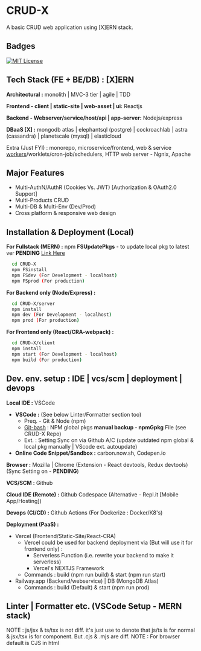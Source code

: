 
# CRUD-X

A basic CRUD web application using [X]ERN stack.

## Badges

[![MIT License](https://img.shields.io/badge/License-MIT-green.svg)](https://choosealicense.com/licenses/mit/)


## Tech Stack (FE + BE/DB) : [X]ERN 

**Architectural :** monolith | MVC-3 tier | agile | TDD

**Frontend - client | static-site | web-asset | ui:** Reactjs

**Backend - Webserver/service/host/api | app-server:** Nodejs/express

**DBaaS [X] :** mongodb atlas | elephantsql (postgre) | cockroachlab | astra (cassandra) | planetscale (mysql) | elasticloud

Extra (Just FYI) : monorepo, microservice/frontend, web & service [workers](https://web.dev/workers-overview)/worklets/cron-job/schedulers, HTTP web server - Ngnix, Apache

## Major Features

- Multi-AuthN/AuthR (Cookies Vs. JWT) [Authorization & OAuth2.0 Support]
- Multi-Products CRUD
- Multi-DB & Multi-Env (Dev/Prod)
- Cross platform & responsive web design


## Installation & Deployment (Local)

**For Fullstack (MERN) :** npm **FSUpdatePkgs** - to update local pkg to latest ver **PENDING** [Link Here](https://stackoverflow.com/a/34295664)
```bash
  cd CRUD-X
  npm FSinstall
  npm FSdev (For Development - localhost)
  npm FSprod (For production)
```

**For Backend only (Node/Express) :**

```bash
  cd CRUD-X/server
  npm install
  npm dev (For Development - localhost)
  npm prod (For production)
```

**For Frontend only (React/CRA-webpack) :**

```bash
  cd CRUD-X/client
  npm install
  npm start (For Development - localhost)
  npm build (For production)
```


## Dev. env. setup : IDE | vcs/scm | deployment | devops

**Local IDE :** VSCode 
  - **VSCode :** (See below Linter/Formatter section too) 
    - Preq. - Git & Node (npm)
    - [Git-bash](https://stackoverflow.com/a/41199625) : NPM global pkgs **manual backup - npmGpkg** File (see CRUD-X Repo)
    - Ext. : Setting Sync on via Github A/C (update outdated npm global & local pkg manually | VScode ext. autoupdate)
  - **Online Code Snippet/Sandbox :** carbon.now.sh, Codepen.io

**Browser :** Mozilla | Chrome (Extension - React devtools, Redux devtools) (Sync Setting on - **PENDING**)

**VCS/SCM :** Github

**Cloud IDE (Remote) :** Github Codespace (Alternative - Repl.it [Mobile App/Hosting])

**Devops (CI/CD) :** Github Actions (For Dockerize : Docker/K8's)

**Deployment (PaaS) :** 
  - Vercel (Frontend/Static-Site/React-CRA)
    - Vercel could be used for backend deployment via (But will use it for frontend only) :
      - Serverless Function (i.e. rewrite your backend to make it serverless)
      - Vercel's NEXTJS Framework
    - Commands : build (npm run build) & start (npm run start)
  - Railway.app (Backend/webservice) | DB (MongoDB Atlas)
    - Commands : build (Default) & start (npm run prod)

## Linter | Formatter etc. (VSCode Setup - MERN stack)
NOTE : js/jsx & ts/tsx is not diff. it's just use to denote that js/ts is for normal & jsx/tsx is for component. But .cjs & .mjs are diff.
NOTE : For browser default is CJS in html <script> tag, but if ur using MJS then u need to mention "type=module" in <script> tag. As we are using react here, we dont need to worry as react will build html for us.
NOTE : Alternative Names CJS => Source Type - Script | MJS => Source Type - Module
  - **Extensions | NPM Packages (-D)** 
    - [L1](https://stackoverflow.com/questions/68721073/what-is-the-difference-between-installing-eslint-as-extension-and-installing-as) | [L2](https://stackoverflow.com/questions/61925900/what-is-the-difference-between-installing-prettier-as-a-npm-package-and-installi) | [L3](https://eslint.org/docs/latest/user-guide/getting-started) | [L4](https://prettier.io/docs/en/comparison.html) | [L5](https://www.youtube.com/watch?v=ZXW6Jn6or1w) | [L6](https://www.youtube.com/watch?v=H91aqUHn8sE) | [L7](https://www.robinwieruch.de/prettier-eslint/)
    - VSCode : Global
      - Linter : Eslint
      - Formatter : Prettier
      - (Lint+Format) : Lintel, Prettier ESlint etc. (Refer Official website of both)
    - Node/NPM : Local (-D)
      - React : react, react-dom, jest
      - Linting (FE/BE)
        - Eslint : eslint, eslint-cli (CRA ESlint extends "react-app")
        - TS : typescript, ts-node, types/node, types/react, types/react-dom
      - Formatter : prettier
      - (Lint+Format) : prettier-eslint, etc. (Refer Official website of both)
      - Config (Custom) : .eslintrc.js (extends airbnb, react-app, etc), .prettierrc, .editorconfig, etc.
        - tsconfig.json (.tslintrc deprecated in favor of .eslintrc)
          - module = NodeNext for MJS & commonJS for CJS // 'import' needs .js extn. for MJS & .cjs for CJS
          - moduleResolution = NodeNext 
  - **Frontend (React v18+)** : React is defaulted to ES6/MJS module system.
    - **Current** : Javascript (ES6+)
      - Filename : .js/.jsx (js/jsx are equiv. here but as mentioned in note above, we use it for diff. purpose)
      - Module system : ES6 (.mjs) => import/export (we don't need to have .mjs extension bcz react CRA defaults to mjs so js/jsx=mjs)
    - **Future** : Typescript (CRA --template typescript)
      - Filename : .ts/.tsx (ts/tsx are equiv. here but as mentioned in note above, we use it for diff. purpose)
      - Module system : ES6 (.mjs) => import/export (js/jsx=mjs=ts/tsx, so we use ts/tsx only)
  - **Backend (Node v18+)** : Node is defaulted to commonJS/js/cjs module system => require/module.exports
    - **Current** : Javascript (ES6+) // Node is defaulted to CJS, but here we use MJS so following settings will change.
      - Filename : .js/.mjs (Package.json => "type": "module") // Both js/mjs are equiv here bcz "module" is mentioned in package.json, we stick to .js
      - Module system : ES6 (js/mjs) => import/export // We r using "mjs", but if you wanna use "cjs" somewhere add "abc.cjs" ext. explicitly
    - **Future** : Typescript [see](https://www.youtube.com/watch?v=H91aqUHn8sE&t=15s)
      - Filename : .ts (Package.json => "type": "module" | `tsc` compiler : a.ts => a.js | node a.js)
      - Module system : ES6 (.mjs) => import/export (js=mjs=ts, so we use ts only)

## File-folder (project) structure : separation of concern
 - **CRUD-X (Root Folder)**
   - **Client** [Feature/funct./comp. driven] (Other - group by file type, pages with global folder/colocation of related comp. etc.)
      - public
      - src
        - Assets : images, static file etc. 
        - Components (Templates/Props)
          - core : common and basic components, such as Home,Menu components which are common to all other comp.
          - post : post-related components
          - user : user-related components
          - componentFolderN : and so on....
        - Pages
        - Config (To overwrite global configs - .eslintrc.js, .prettierrc, .editorconfig, webpack.config.js - CRA/webpack already has eslint so gen. we dont include it)
        - i18n
        - navigation : Router (Navigation) -> react-router-dom
        - redux : actions, reducers, store.js [Redux Toolkit -> Redux & Thunk Dev tools]
        - Services - API
          - auth : auth-related components and helper code, routes etc.
        - styles
        - utils - Helper methods, validations etc. 
        - __tests__ : Jest Framework (Unit testing)
        - index.js ===> Main entry point for react
      - node_modules
      - .gitignore
      - Package.json (frontend)
      - README.MD
   - **Server** [Separation based on functionality]
      - config (overwrite global configs : .eslintrc.js, .prettierrc, .editorconfig, webpack.config.js etc.)
      - controllers
      - database
      - env
      - middlewares
      - models (ORM)
      - routes
      - tests
      - util
      - server.js ===> Main entry point for nodejs server
      - node_modules (backend)
      - .gitignore (backend)
      - Package.json (backend)
      - Readme.MD (backend)
      - node_modules
      - .gitignore
      - Package.json (backend)
   - Package.json (root) - shared b/w both FE/BE
   - License
   - .gitignore
   - Readme.MD

## Environment Variables

To run this project, you will need to add the following environment variables to your .env file

`NODE_ENV`

`PORT`

`MONGO_URL`

## Demo

![](https://media1.giphy.com/media/wAvzlIA6cRPeDyRjY9/giphy.gif?cid=790b7611de9cb72ce5aa85de257c1cec75ef4ba7982098bf&rid=giphy.gif&ct=g)


## Contributing

Contributions are always Welcome. Make a Pull Request (PR) or raise an issue. Will review them when time permits.


## FAQ

#### Is this CRUD App for commercial use ?

Nope.

#### Is this your Personal project ?

Yup, to clear out my basics of fullstack web app dev. 


## Feedback & Support

If you have any feedback, please reach out to me at sonimonish00[at]gmail[dot]com


## 🚀 About Me : Hi, I'm Monish! 👋
🧠 I'm currently learning backend/full stack development.


## 🔗 Links
[![portfolio](https://img.shields.io/badge/my_portfolio-000?style=for-the-badge&logo=ko-fi&logoColor=white)](https://sonimonish00.github.io/)

[![linkedin](https://img.shields.io/badge/linkedin-0A66C2?style=for-the-badge&logo=linkedin&logoColor=white)](https://www.linkedin.com/in/monishsoni)

[![twitter](https://img.shields.io/badge/twitter-1DA1F2?style=for-the-badge&logo=twitter&logoColor=white)](https://twitter.com/MonishSoni95)


## 🛠 Skills
Python, Javascript (Node, React), HTML, CSS

